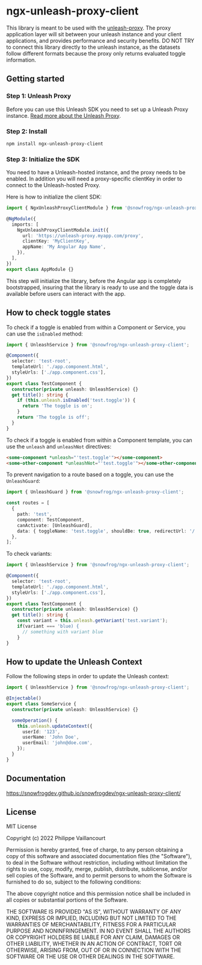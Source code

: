 # ngx-unleash-proxy-client

This library is meant to be used with the [unleash-proxy](https://github.com/Unleash/unleash-proxy). The proxy application layer will sit between your unleash instance and your client applications, and provides performance and security benefits. DO NOT TRY to connect this library directly to the unleash instance, as the datasets follow different formats because the proxy only returns evaluated toggle information.

## Getting started

### Step 1: Unleash Proxy

Before you can use this Unleash SDK you need to set up a Unleash Proxy instance. [Read more about the Unleash Proxy](https://docs.getunleash.io/sdks/unleash-proxy).

### Step 2: Install

```bash
npm install ngx-unleash-proxy-client
```

### Step 3: Initialize the SDK

You need to have a Unleash-hosted instance, and the proxy needs to be enabled. In addition you will need a proxy-specific clientKey in order to connect to the Unleash-hosted Proxy.

Here is how to initialize the client SDK:

```typescript
import { NgxUnleashProxyClientModule } from '@snowfrog/ngx-unleash-proxy-client';

@NgModule({
  imports: [
    NgxUnleashProxyClientModule.init({
      url: 'https://unleash-proxy.myapp.com/proxy',
      clientKey: 'MyClientKey',
      appName: 'My Angular App Name',
    }),
  ],
})
export class AppModule {}
```

This step will initialize the library, before the Angular app is completely bootstrapped, insuring that
the library is ready to use and the toggle data is available before users can interact with the app.

## How to check toggle states

To check if a toggle is enabled from within a Component or Service, you can use the `isEnabled` method:

```typescript
import { UnleashService } from '@snowfrog/ngx-unleash-proxy-client';

@Component({
  selector: 'test-root',
  templateUrl: './app.component.html',
  styleUrls: ['./app.component.css'],
})
export class TestComponent {
  constructor(private unleash: UnleashService) {}
  get title(): string {
    if (this.unleash.isEnabled('test.toggle')) {
      return 'The toggle is on';
    }
    return 'The toggle is off';
  }
}
```

To check if a toggle is enabled from within a Component template, you can use the `unleash` and `unleashNot`
directives:

```html
<some-component *unleash="'test.toggle'"></some-component>
<some-other-component *unleashNot="'test.toggle'"></some-other-component>
```

To prevent navigation to a route based on a toggle, you can use the `UnleashGuard`:

```typescript
import { UnleashGuard } from '@snowfrog/ngx-unleash-proxy-client';

const routes = [
  {
    path: 'test',
    component: TestComponent,
    canActivate: [UnleashGuard],
    data: { toggleName: 'test.toggle', shouldBe: true, redirectUrl: '/' },
  },
];
```

To check variants:

```typescript
import { UnleashService } from '@snowfrog/ngx-unleash-proxy-client';

@Component({
  selector: 'test-root',
  templateUrl: './app.component.html',
  styleUrls: ['./app.component.css'],
})
export class TestComponent {
  constructor(private unleash: UnleashService) {}
  get title(): string {
    const variant = this.unleash.getVariant('test.variant');
    if(variant === 'blue) {
      // something with variant blue
    }
}
```

## How to update the Unleash Context

Follow the following steps in order to update the Unleash context:

```typescript
import { UnleashService } from '@snowfrog/ngx-unleash-proxy-client';

@Injectable()
export class SomeService {
  constructor(private unleash: UnleashService) {}

  someOperation() {
    this.unleash.updateContext({
      userId: '123',
      userName: 'John Doe',
      userEmail: 'john@doe.com',
    });
  }
}
```

## Documentation

https://snowfrogdev.github.io/snowfrogdev/ngx-unleash-proxy-client/

## License

MIT License

Copyright (c) 2022 Philippe Vaillancourt

Permission is hereby granted, free of charge, to any person obtaining a copy
of this software and associated documentation files (the "Software"), to deal
in the Software without restriction, including without limitation the rights
to use, copy, modify, merge, publish, distribute, sublicense, and/or sell
copies of the Software, and to permit persons to whom the Software is
furnished to do so, subject to the following conditions:

The above copyright notice and this permission notice shall be included in all
copies or substantial portions of the Software.

THE SOFTWARE IS PROVIDED "AS IS", WITHOUT WARRANTY OF ANY KIND, EXPRESS OR
IMPLIED, INCLUDING BUT NOT LIMITED TO THE WARRANTIES OF MERCHANTABILITY,
FITNESS FOR A PARTICULAR PURPOSE AND NONINFRINGEMENT. IN NO EVENT SHALL THE
AUTHORS OR COPYRIGHT HOLDERS BE LIABLE FOR ANY CLAIM, DAMAGES OR OTHER
LIABILITY, WHETHER IN AN ACTION OF CONTRACT, TORT OR OTHERWISE, ARISING FROM,
OUT OF OR IN CONNECTION WITH THE SOFTWARE OR THE USE OR OTHER DEALINGS IN THE
SOFTWARE.
